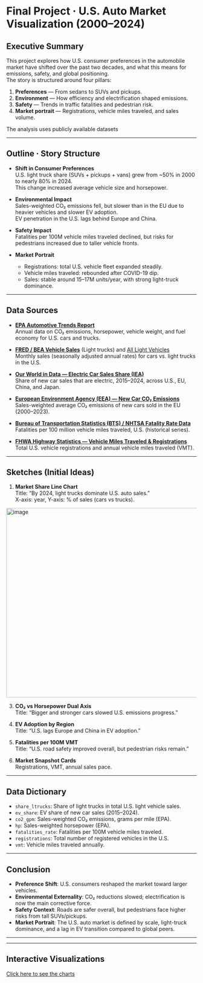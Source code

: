 # Final Project · U.S. Auto Market Visualization (2000–2024)

## Executive Summary
This project explores how U.S. consumer preferences in the automobile market have shifted over the past two decades, and what this means for emissions, safety, and global positioning.  
The story is structured around four pillars:
1. **Preferences** — From sedans to SUVs and pickups.  
2. **Environment** — How efficiency and electrification shaped emissions.  
3. **Safety** — Trends in traffic fatalities and pedestrian risk.  
4. **Market portrait** — Registrations, vehicle miles traveled, and sales volume.

The analysis uses publicly available datasets 

---

## Outline · Story Structure
- **Shift in Consumer Preferences**  
  U.S. light truck share (SUVs + pickups + vans) grew from ~50% in 2000 to nearly 80% in 2024.  
  This change increased average vehicle size and horsepower.  

- **Environmental Impact**  
  Sales-weighted CO₂ emissions fell, but slower than in the EU due to heavier vehicles and slower EV adoption.  
  EV penetration in the U.S. lags behind Europe and China.  

- **Safety Impact**  
  Fatalities per 100M vehicle miles traveled declined, but risks for pedestrians increased due to taller vehicle fronts.  

- **Market Portrait**  
  - Registrations: total U.S. vehicle fleet expanded steadily.  
  - Vehicle miles traveled: rebounded after COVID-19 dip.  
  - Sales: stable around 15–17M units/year, with strong light-truck dominance.  

---

## Data Sources

- **[EPA Automotive Trends Report](https://www.epa.gov/automotive-trends/explore-automotive-trends-data)**  
  Annual data on CO₂ emissions, horsepower, vehicle weight, and fuel economy for U.S. cars and trucks.

- **[FRED / BEA Vehicle Sales](https://fred.stlouisfed.org/series/LTRUCKSA)** (Light trucks) and [All Light Vehicles](https://fred.stlouisfed.org/series/ALTSALES)  
  Monthly sales (seasonally adjusted annual rates) for cars vs. light trucks in the U.S.

- **[Our World in Data — Electric Car Sales Share (IEA)](https://ourworldindata.org/grapher/electric-car-sales-share)**  
  Share of new car sales that are electric, 2015–2024, across U.S., EU, China, and Japan.

- **[European Environment Agency (EEA) — New Car CO₂ Emissions](https://www.eea.europa.eu/data-and-maps/data/co2-cars-emission-18)**  
  Sales-weighted average CO₂ emissions of new cars sold in the EU (2000–2023).

- **[Bureau of Transportation Statistics (BTS) / NHTSA Fatality Rate Data](https://www.bts.gov/content/traffic-fatalities-and-rates)**  
  Fatalities per 100 million vehicle miles traveled, U.S. (historical series).

- **[FHWA Highway Statistics — Vehicle Miles Traveled & Registrations](https://www.fhwa.dot.gov/policyinformation/statistics.cfm)**  
  Total U.S. vehicle registrations and annual vehicle miles traveled (VMT).


---

## Sketches (Initial Ideas)

1. **Market Share Line Chart**  
 Title: “By 2024, light trucks dominate U.S. auto sales.”  
 X-axis: year, Y-axis: % of sales (cars vs trucks).
<img width="778" height="502" alt="image" src="https://github.com/user-attachments/assets/577dfbd7-646a-4509-9898-ebf86e53cc10" />


3. **CO₂ vs Horsepower Dual Axis**  
 Title: “Bigger and stronger cars slowed U.S. emissions progress.”  

4. **EV Adoption by Region**  
 Title: “U.S. lags Europe and China in EV adoption.”  

5. **Fatalities per 100M VMT**  
 Title: “U.S. road safety improved overall, but pedestrian risks remain.”  

6. **Market Snapshot Cards**  
 Registrations, VMT, annual sales pace.

---

## Data Dictionary
- `share_ltrucks`: Share of light trucks in total U.S. light vehicle sales.  
- `ev_share`: EV share of new car sales (2015–2024).  
- `co2_gpm`: Sales-weighted CO₂ emissions, grams per mile (EPA).  
- `hp`: Sales-weighted horsepower (EPA).  
- `fatalities_rate`: Fatalities per 100M vehicle miles traveled.  
- `registrations`: Total number of registered vehicles in the U.S.  
- `vmt`: Vehicle miles traveled annually.  

---

## Conclusion
- **Preference Shift**: U.S. consumers reshaped the market toward larger vehicles.  
- **Environmental Externality**: CO₂ reductions slowed; electrification is now the main corrective force.  
- **Safety Context**: Roads are safer overall, but pedestrians face higher risks from tall SUVs/pickups.  
- **Market Portrait**: The U.S. auto market is defined by scale, light-truck dominance, and a lag in EV transition compared to global peers.

---

---

## Interactive Visualizations
[Click here to see the charts](charts.html)



